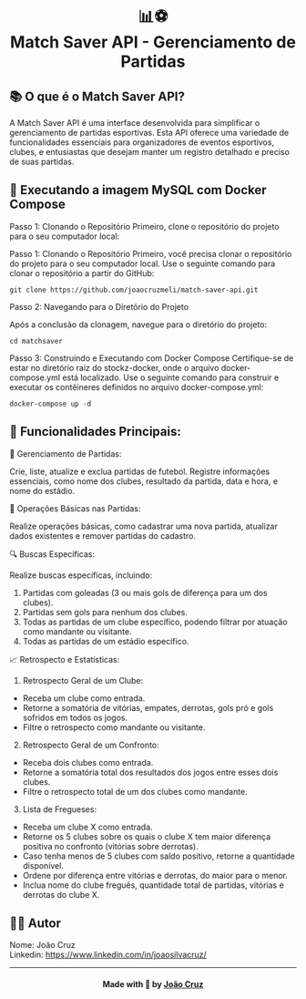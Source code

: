 <h1 align="center">
📊⚽<br>Match Saver API - Gerenciamento de Partidas 
</h1>

## 📚 O que é o Match Saver API?

A Match Saver API é uma interface desenvolvida para simplificar o gerenciamento de partidas esportivas. 
Esta API oferece uma variedade de funcionalidades essenciais para organizadores de eventos esportivos, 
clubes, e entusiastas que desejam manter um registro detalhado e preciso de suas partidas.

## 🐋 Executando a imagem MySQL com Docker Compose

Passo 1: Clonando o Repositório
Primeiro, clone o repositório do projeto para o seu computador local:

Passo 1: Clonando o Repositório
Primeiro, você precisa clonar o repositório do projeto para o seu computador local. Use o seguinte comando para clonar o repositório a partir do GitHub:

`git clone https://github.com/joaocruzmeli/match-saver-api.git`

Passo 2: Navegando para o Diretório do Projeto

Após a conclusão da clonagem, navegue para o diretório do projeto:

`cd matchsaver`

Passo 3: Construindo e Executando com Docker Compose
Certifique-se de estar no diretório raiz do stockz-docker, onde o arquivo docker-compose.yml está localizado. Use o seguinte comando para construir e executar os contêineres definidos no arquivo docker-compose.yml:

`docker-compose up -d`

## 🔧 Funcionalidades Principais:

📔 Gerenciamento de Partidas:

Crie, liste, atualize e exclua partidas de futebol.
Registre informações essenciais, como nome dos clubes, resultado da partida, data e hora, e nome do estádio.

🔄 Operações Básicas nas Partidas:

Realize operações básicas, como cadastrar uma nova partida, atualizar dados existentes e remover partidas do cadastro.

🔍 Buscas Específicas:

Realize buscas específicas, incluindo:


1. Partidas com goleadas (3 ou mais gols de diferença para um dos clubes).
2. Partidas sem gols para nenhum dos clubes.
3. Todas as partidas de um clube específico, podendo filtrar por atuação como mandante ou visitante.
4. Todas as partidas de um estádio específico.

📈 Retrospecto e Estatísticas:

1. Retrospecto Geral de um Clube:

- Receba um clube como entrada.
- Retorne a somatória de vitórias, empates, derrotas, gols pró e gols sofridos em todos os jogos.
- Filtre o retrospecto como mandante ou visitante.

2. Retrospecto Geral de um Confronto:

- Receba dois clubes como entrada.
- Retorne a somatória total dos resultados dos jogos entre esses dois clubes.
- Filtre o retrospecto total de um dos clubes como mandante.

3. Lista de Fregueses:

- Receba um clube X como entrada.
- Retorne os 5 clubes sobre os quais o clube X tem maior diferença positiva no confronto (vitórias sobre derrotas).
- Caso tenha menos de 5 clubes com saldo positivo, retorne a quantidade disponível.
- Ordene por diferença entre vitórias e derrotas, do maior para o menor.
- Inclua nome do clube freguês, quantidade total de partidas, vitórias e derrotas do clube X.


## 👨‍💻 Autor

Nome: João Cruz<br>Linkedin: https://www.linkedin.com/in/joaosilvacruz/

---

<h4 align=center>Made with 💚 by <a href="https://github.com/joaocruzmeli">João Cruz</a></h4>